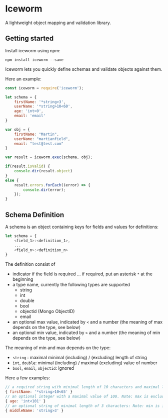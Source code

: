 # Iceworm

A lightweight object mapping and validation library.

## Getting started

Install iceworm using npm:

```shell
npm install iceworm --save
``` 

Iceworm lets you quickly define schemas and validate objects against them.

Here an example:

```javascript
const iceworm = require('iceworm');

let schema = {
    firstName: '*string>3',
    userName: '*string>10<60',
    age: 'int>0',
    email: 'email'
}

var obj = {
    firstName: "Martin",
    userName: "martianfield",
    email: "test@test.com"
}

var result = iceworm.exec(schema, obj);

if(result.isValid) {
    console.dir(result.object)
} 
else {
    result.errors.forEach((error) => {
        console.dir(error);
    });
}
```

## Schema Definition

A schema is an object containing keys for fields and values for definitions:

```javascript
let schema = {
    <field_1>:<definition_1>,
    ...
    <field_n>:<definition_n>
}
```

The definition consist of

- indicator if the field is required ... if required, put an asterisk `*` at the beginning
- a type name, currently the following types are supported
    - string
    - int
    - double
    - bool
    - objectid (Mongo ObjectID)
    - email
- an optional max value, indicated by `<` and a number (the meaning of max depends on the type, see below)
- an optional min value, indicated by `>` and a number (the meaning of min depends on the type, see below)

The meaning of min and max depends on the type:

- `string` : maximal minimal (including) / (excluding) length of string
- `int`, `double`: minimal (including) / maximal (excluding) value of number
- `bool`, `email`, `objectid`: ignored


Here a few examples:

```javascript
// a required string with minimal length of 10 characters and maximal length of 64 characters:
{ firstName: '*string>10<65' }
// an optional integer with a maximal value of 100. Note: max is excluding the value
{ age: 'int<101' }
// an optional string of minimal length of 3 characters: Note: min is including the value
{ middleName: 'string>3' }
```
    